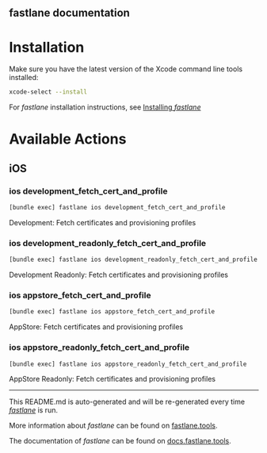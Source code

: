 fastlane documentation
----

# Installation

Make sure you have the latest version of the Xcode command line tools installed:

```sh
xcode-select --install
```

For _fastlane_ installation instructions, see [Installing _fastlane_](https://docs.fastlane.tools/#installing-fastlane)

# Available Actions

## iOS

### ios development_fetch_cert_and_profile

```sh
[bundle exec] fastlane ios development_fetch_cert_and_profile
```

Development: Fetch certificates and provisioning profiles

### ios development_readonly_fetch_cert_and_profile

```sh
[bundle exec] fastlane ios development_readonly_fetch_cert_and_profile
```

Development Readonly: Fetch certificates and provisioning profiles

### ios appstore_fetch_cert_and_profile

```sh
[bundle exec] fastlane ios appstore_fetch_cert_and_profile
```

AppStore: Fetch certificates and provisioning profiles

### ios appstore_readonly_fetch_cert_and_profile

```sh
[bundle exec] fastlane ios appstore_readonly_fetch_cert_and_profile
```

AppStore Readonly: Fetch certificates and provisioning profiles

----

This README.md is auto-generated and will be re-generated every time [_fastlane_](https://fastlane.tools) is run.

More information about _fastlane_ can be found on [fastlane.tools](https://fastlane.tools).

The documentation of _fastlane_ can be found on [docs.fastlane.tools](https://docs.fastlane.tools).
